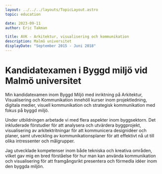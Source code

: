 ```yaml
---
layout: ../../../layouts/TopicLayout.astro
topic: education

date: 2023-09-11
author: Eric Takman

title: AVK - Arkitektur, visualisering och kommunikation
description: Malmö universitet
displayDate: "September 2015 - Juni 2018"
---
```


# Kandidatexamen i Byggd miljö vid Malmö universitet

Min kandidatexamen inom Byggd Miljö med inriktning på Arkitektur, Visualisering och Kommunikation innehöll kurser inom projektledning, digitala medier, visuell kommunikation och strategisk kommunikation med fokus på byggd miljö.

Under utbildningen arbetade vi med flera aspekter inom byggsektorn. Det inkluderade förstudier för att analysera och utvärdera byggprojekt, visualisering av arkitektritningar för att kommunicera designidéer och planer, samt utveckling av kommunikationsplaner för att effektivt nå ut till olika intressenter och målgrupper.

Jag utvecklade kompetenser inom både tekniska och kreativa områden, vilket gav mig en bred förståelse för hur man kan använda kommunikation och visualisering för att framgångsrikt presentera och förmedla idéer inom den byggda miljön.
